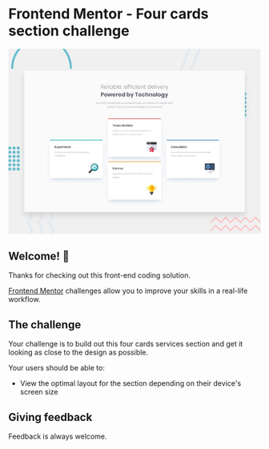 # Frontend Mentor - Four cards section challenge

![Design preview for the Social proof section coding challenge](./design/desktop-preview.jpg)

## Welcome! 👋

Thanks for checking out this front-end coding solution.

[Frontend Mentor](https://www.frontendmentor.io) challenges allow you to improve your skills in a real-life workflow.

## The challenge

Your challenge is to build out this four cards services section and get it looking as close to the design as possible.

Your users should be able to:

- View the optimal layout for the section depending on their device's screen size

## Giving feedback

Feedback is always welcome.
